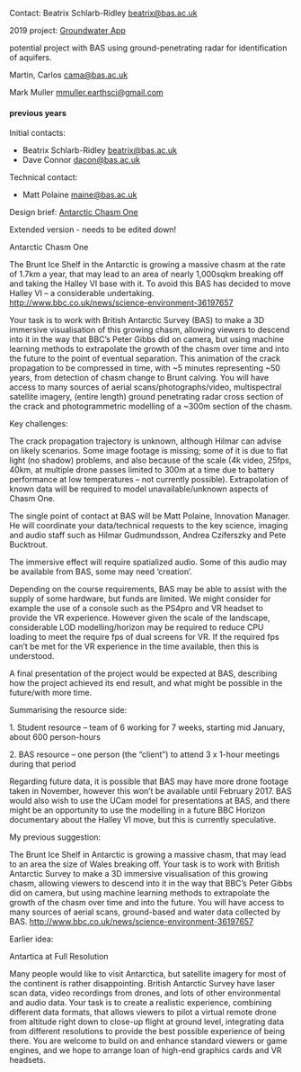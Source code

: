 Contact: Beatrix Schlarb-Ridley <beatrix@bas.ac.uk>

2019 project: [Groundwater App](Groundwater_App "wikilink")

potential project with BAS using ground-penetrating radar for
identification of aquifers.

Martin, Carlos <cama@bas.ac.uk>

Mark Muller <mmuller.earthsci@gmail.com>

#### previous years

Initial contacts:

- Beatrix Schlarb-Ridley <beatrix@bas.ac.uk>
- Dave Connor <dacon@bas.ac.uk>

Technical contact:

- Matt Polaine <maine@bas.ac.uk>

Design brief: [Antarctic Chasm One](Antarctic_Chasm_One "wikilink")

Extended version - needs to be edited down!

Antarctic Chasm One

The Brunt Ice Shelf in the Antarctic is growing a massive chasm at the
rate of 1.7km a year, that may lead to an area of nearly 1,000sqkm
breaking off and taking the Halley VI base with it. To avoid this BAS
has decided to move Halley VI – a considerable undertaking.
<http://www.bbc.co.uk/news/science-environment-36197657>

Your task is to work with British Antarctic Survey (BAS) to make a 3D
immersive visualisation of this growing chasm, allowing viewers to
descend into it in the way that BBC’s Peter Gibbs did on camera, but
using machine learning methods to extrapolate the growth of the chasm
over time and into the future to the point of eventual separation. This
animation of the crack propagation to be compressed in time, with ~5
minutes representing ~50 years, from detection of chasm change to Brunt
calving. You will have access to many sources of aerial
scans/photographs/video, multispectral satellite imagery, (entire
length) ground penetrating radar cross section of the crack and
photogrammetric modelling of a ~300m section of the chasm.

Key challenges:

The crack propagation trajectory is unknown, although Hilmar can advise
on likely scenarios. Some image footage is missing; some of it is due to
flat light (no shadow) problems, and also because of the scale (4k
video, 25fps, 40km, at multiple drone passes limited to 300m at a time
due to battery performance at low temperatures – not currently
possible). Extrapolation of known data will be required to model
unavailable/unknown aspects of Chasm One.

The single point of contact at BAS will be Matt Polaine, Innovation
Manager. He will coordinate your data/technical requests to the key
science, imaging and audio staff such as Hilmar Gudmundsson, Andrea
Cziferszky and Pete Bucktrout.

The immersive effect will require spatialized audio. Some of this audio
may be available from BAS, some may need ‘creation’.

Depending on the course requirements, BAS may be able to assist with the
supply of some hardware, but funds are limited. We might consider for
example the use of a console such as the PS4pro and VR headset to
provide the VR experience. However given the scale of the landscape,
considerable LOD modelling/horizon may be required to reduce CPU loading
to meet the require fps of dual screens for VR. If the required fps
can’t be met for the VR experience in the time available, then this is
understood.

A final presentation of the project would be expected at BAS, describing
how the project achieved its end result, and what might be possible in
the future/with more time.

Summarising the resource side:

1\. Student resource – team of 6 working for 7 weeks, starting mid
January, about 600 person-hours

2\. BAS resource – one person (the “client”) to attend 3 x 1-hour
meetings during that period

Regarding future data, it is possible that BAS may have more drone
footage taken in November, however this won’t be available until
February 2017. BAS would also wish to use the UCam model for
presentations at BAS, and there might be an opportunity to use the
modelling in a future BBC Horizon documentary about the Halley VI move,
but this is currently speculative.

My previous suggestion:

The Brunt Ice Shelf in Antarctic is growing a massive chasm, that may
lead to an area the size of Wales breaking off. Your task is to work
with British Antarctic Survey to make a 3D immersive visualisation of
this growing chasm, allowing viewers to descend into it in the way that
BBC’s Peter Gibbs did on camera, but using machine learning methods to
extrapolate the growth of the chasm over time and into the future. You
will have access to many sources of aerial scans, ground-based and water
data collected by BAS.
<http://www.bbc.co.uk/news/science-environment-36197657>

Earlier idea:

Antartica at Full Resolution

Many people would like to visit Antarctica, but satellite imagery for
most of the continent is rather disappointing. British Antarctic Survey
have laser scan data, video recordings from drones, and lots of other
environmental and audio data. Your task is to create a realistic
experience, combining different data formats, that allows viewers to
pilot a virtual remote drone from altitude right down to close-up flight
at ground level, integrating data from different resolutions to provide
the best possible experience of being there. You are welcome to build on
and enhance standard viewers or game engines, and we hope to arrange
loan of high-end graphics cards and VR headsets.